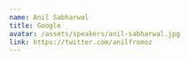 ```yaml
---
name: Anil Sabharwal
title: Google
avatar: /assets/speakers/anil-sabharwal.jpg
link: https://twitter.com/anilfromoz
---
```

